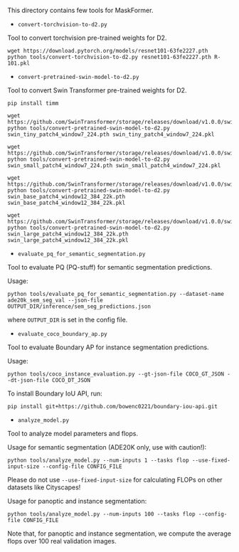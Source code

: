 This directory contains few tools for MaskFormer.

* `convert-torchvision-to-d2.py`

Tool to convert torchvision pre-trained weights for D2.

```
wget https://download.pytorch.org/models/resnet101-63fe2227.pth
python tools/convert-torchvision-to-d2.py resnet101-63fe2227.pth R-101.pkl
```

* `convert-pretrained-swin-model-to-d2.py`

Tool to convert Swin Transformer pre-trained weights for D2.

```
pip install timm

wget https://github.com/SwinTransformer/storage/releases/download/v1.0.0/swin_tiny_patch4_window7_224.pth
python tools/convert-pretrained-swin-model-to-d2.py swin_tiny_patch4_window7_224.pth swin_tiny_patch4_window7_224.pkl

wget https://github.com/SwinTransformer/storage/releases/download/v1.0.0/swin_small_patch4_window7_224.pth
python tools/convert-pretrained-swin-model-to-d2.py swin_small_patch4_window7_224.pth swin_small_patch4_window7_224.pkl

wget https://github.com/SwinTransformer/storage/releases/download/v1.0.0/swin_base_patch4_window12_384_22k.pth
python tools/convert-pretrained-swin-model-to-d2.py swin_base_patch4_window12_384_22k.pth swin_base_patch4_window12_384_22k.pkl

wget https://github.com/SwinTransformer/storage/releases/download/v1.0.0/swin_large_patch4_window12_384_22k.pth
python tools/convert-pretrained-swin-model-to-d2.py swin_large_patch4_window12_384_22k.pth swin_large_patch4_window12_384_22k.pkl
```

* `evaluate_pq_for_semantic_segmentation.py`

Tool to evaluate PQ (PQ-stuff) for semantic segmentation predictions.

Usage:

```
python tools/evaluate_pq_for_semantic_segmentation.py --dataset-name ade20k_sem_seg_val --json-file OUTPUT_DIR/inference/sem_seg_predictions.json
```

where `OUTPUT_DIR` is set in the config file.

* `evaluate_coco_boundary_ap.py`

Tool to evaluate Boundary AP for instance segmentation predictions.

Usage:

```
python tools/coco_instance_evaluation.py --gt-json-file COCO_GT_JSON --dt-json-file COCO_DT_JSON
```

To install Boundary IoU API, run:

```
pip install git+https://github.com/bowenc0221/boundary-iou-api.git
```

* `analyze_model.py`

Tool to analyze model parameters and flops.

Usage for semantic segmentation (ADE20K only, use with caution!):

```
python tools/analyze_model.py --num-inputs 1 --tasks flop --use-fixed-input-size --config-file CONFIG_FILE
```

Please do not use `--use-fixed-input-size` for calculating FLOPs on other datasets like Cityscapes!

Usage for panoptic and instance segmentation:

```
python tools/analyze_model.py --num-inputs 100 --tasks flop --config-file CONFIG_FILE
```

Note that, for panoptic and instance segmentation, we compute the average flops over 100 real validation images.
